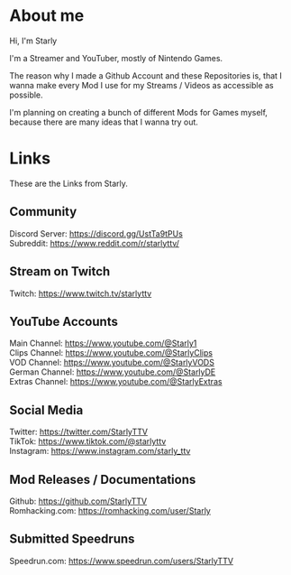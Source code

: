 # About me

Hi, I'm Starly

I'm a Streamer and YouTuber, mostly of Nintendo Games.

The reason why I made a Github Account and these Repositories is, that I wanna make every Mod I use for my Streams / Videos as accessible as possible.

I'm planning on creating a bunch of different Mods for Games myself, because there are many ideas that I wanna try out.

# Links 
These are the Links from Starly.

## Community
Discord Server: https://discord.gg/UstTa9tPUs <br>
Subreddit: https://www.reddit.com/r/starlyttv/

## Stream on Twitch 
Twitch: https://www.twitch.tv/starlyttv <br>

## YouTube Accounts
Main Channel: https://www.youtube.com/@Starly1 <br>
Clips Channel: https://www.youtube.com/@StarlyClips <br>
VOD Channel: https://www.youtube.com/@StarlyVODS <br>
German Channel: https://www.youtube.com/@StarlyDE <br>
Extras Channel: https://www.youtube.com/@StarlyExtras

## Social Media
Twitter: https://twitter.com/StarlyTTV <br>
TikTok: https://www.tiktok.com/@starlyttv <br>
Instagram: https://www.instagram.com/starly_ttv <br>

## Mod Releases / Documentations
Github: https://github.com/StarlyTTV <br>
Romhacking.com: https://romhacking.com/user/Starly

## Submitted Speedruns
Speedrun.com: https://www.speedrun.com/users/StarlyTTV
